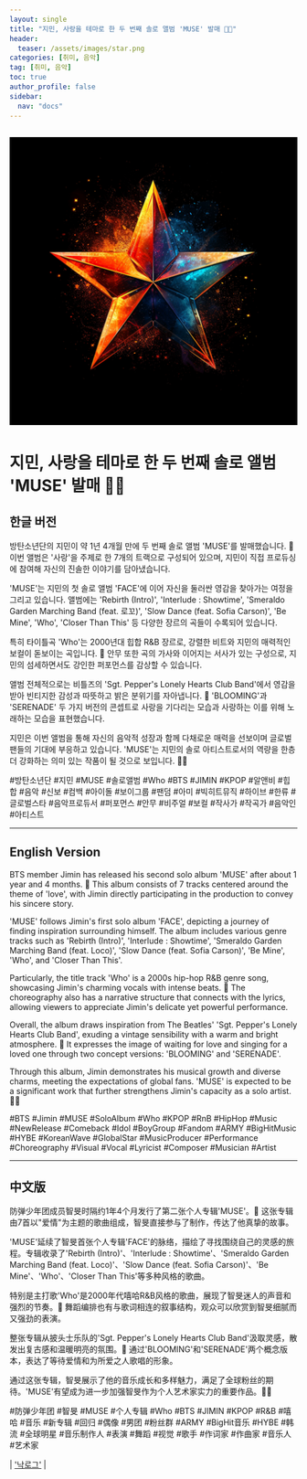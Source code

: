 ```yaml
---
layout: single
title: "지민, 사랑을 테마로 한 두 번째 솔로 앨범 'MUSE' 발매 🎵💖"
header:
  teaser: /assets/images/star.png
categories: [취미, 음악]
tag: [취미, 음악]
toc: true
author_profile: false
sidebar:
  nav: "docs"
---
```

!["본문사진"](/assets/images/star.png)
---

# 지민, 사랑을 테마로 한 두 번째 솔로 앨범 'MUSE' 발매 🎵💖

## 한글 버전

방탄소년단의 지민이 약 1년 4개월 만에 두 번째 솔로 앨범 'MUSE'를 발매했습니다. 🎉 이번 앨범은 '사랑'을 주제로 한 7개의 트랙으로 구성되어 있으며, 지민이 직접 프로듀싱에 참여해 자신의 진솔한 이야기를 담아냈습니다. 

'MUSE'는 지민의 첫 솔로 앨범 'FACE'에 이어 자신을 둘러싼 영감을 찾아가는 여정을 그리고 있습니다. 앨범에는 'Rebirth (Intro)', 'Interlude : Showtime', 'Smeraldo Garden Marching Band (feat. 로꼬)', 'Slow Dance (feat. Sofia Carson)', 'Be Mine', 'Who', 'Closer Than This' 등 다양한 장르의 곡들이 수록되어 있습니다. 

특히 타이틀곡 'Who'는 2000년대 힙합 R&B 장르로, 강렬한 비트와 지민의 매력적인 보컬이 돋보이는 곡입니다. 🎤 안무 또한 곡의 가사와 이어지는 서사가 있는 구성으로, 지민의 섬세하면서도 강인한 퍼포먼스를 감상할 수 있습니다. 

앨범 전체적으로는 비틀즈의 'Sgt. Pepper's Lonely Hearts Club Band'에서 영감을 받아 빈티지한 감성과 따뜻하고 밝은 분위기를 자아냅니다. 🌟 'BLOOMING'과 'SERENADE' 두 가지 버전의 콘셉트로 사랑을 기다리는 모습과 사랑하는 이를 위해 노래하는 모습을 표현했습니다.

지민은 이번 앨범을 통해 자신의 음악적 성장과 함께 다채로운 매력을 선보이며 글로벌 팬들의 기대에 부응하고 있습니다. 'MUSE'는 지민의 솔로 아티스트로서의 역량을 한층 더 강화하는 의미 있는 작품이 될 것으로 보입니다. 💪🌈

#방탄소년단 #지민 #MUSE #솔로앨범 #Who #BTS #JIMIN #KPOP #알앤비 #힙합 #음악 #신보 #컴백 #아이돌 #보이그룹 #팬덤 #아미 #빅히트뮤직 #하이브 #한류 #글로벌스타 #음악프로듀서 #퍼포먼스 #안무 #비주얼 #보컬 #작사가 #작곡가 #음악인 #아티스트

---

## English Version

BTS member Jimin has released his second solo album 'MUSE' after about 1 year and 4 months. 🎉 This album consists of 7 tracks centered around the theme of 'love', with Jimin directly participating in the production to convey his sincere story.

'MUSE' follows Jimin's first solo album 'FACE', depicting a journey of finding inspiration surrounding himself. The album includes various genre tracks such as 'Rebirth (Intro)', 'Interlude : Showtime', 'Smeraldo Garden Marching Band (feat. Loco)', 'Slow Dance (feat. Sofia Carson)', 'Be Mine', 'Who', and 'Closer Than This'.

Particularly, the title track 'Who' is a 2000s hip-hop R&B genre song, showcasing Jimin's charming vocals with intense beats. 🎤 The choreography also has a narrative structure that connects with the lyrics, allowing viewers to appreciate Jimin's delicate yet powerful performance.

Overall, the album draws inspiration from The Beatles' 'Sgt. Pepper's Lonely Hearts Club Band', exuding a vintage sensibility with a warm and bright atmosphere. 🌟 It expresses the image of waiting for love and singing for a loved one through two concept versions: 'BLOOMING' and 'SERENADE'.

Through this album, Jimin demonstrates his musical growth and diverse charms, meeting the expectations of global fans. 'MUSE' is expected to be a significant work that further strengthens Jimin's capacity as a solo artist. 💪🌈

#BTS #Jimin #MUSE #SoloAlbum #Who #KPOP #RnB #HipHop #Music #NewRelease #Comeback #Idol #BoyGroup #Fandom #ARMY #BigHitMusic #HYBE #KoreanWave #GlobalStar #MusicProducer #Performance #Choreography #Visual #Vocal #Lyricist #Composer #Musician #Artist

---

## 中文版

防弹少年团成员智旻时隔约1年4个月发行了第二张个人专辑'MUSE'。🎉 这张专辑由7首以"爱情"为主题的歌曲组成，智旻直接参与了制作，传达了他真挚的故事。

'MUSE'延续了智旻首张个人专辑'FACE'的脉络，描绘了寻找围绕自己的灵感的旅程。专辑收录了'Rebirth (Intro)'、'Interlude : Showtime'、'Smeraldo Garden Marching Band (feat. Loco)'、'Slow Dance (feat. Sofia Carson)'、'Be Mine'、'Who'、'Closer Than This'等多种风格的歌曲。

特别是主打歌'Who'是2000年代嘻哈R&B风格的歌曲，展现了智旻迷人的声音和强烈的节奏。🎤 舞蹈编排也有与歌词相连的叙事结构，观众可以欣赏到智旻细腻而又强劲的表演。

整张专辑从披头士乐队的'Sgt. Pepper's Lonely Hearts Club Band'汲取灵感，散发出复古感和温暖明亮的氛围。🌟 通过'BLOOMING'和'SERENADE'两个概念版本，表达了等待爱情和为所爱之人歌唱的形象。

通过这张专辑，智旻展示了他的音乐成长和多样魅力，满足了全球粉丝的期待。'MUSE'有望成为进一步加强智旻作为个人艺术家实力的重要作品。💪🌈

#防弹少年团 #智旻 #MUSE #个人专辑 #Who #BTS #JIMIN #KPOP #R&B #嘻哈 #音乐 #新专辑 #回归 #偶像 #男团 #粉丝群 #ARMY #BigHit音乐 #HYBE #韩流 #全球明星 #音乐制作人 #表演 #舞蹈 #视觉 #歌手 #作词家 #作曲家 #音乐人 #艺术家

| ['낙로그'](https://blog.naver.com/nocklog) |